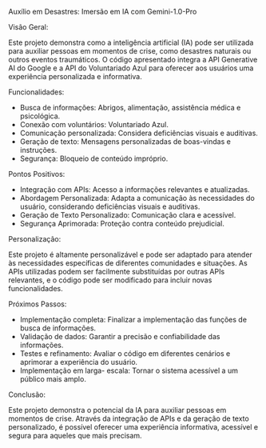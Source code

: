 Auxílio em Desastres: Imersão em IA com Gemini-1.0-Pro

Visão Geral:

Este projeto demonstra como a inteligência artificial (IA) pode ser utilizada para auxiliar pessoas em momentos de crise, como desastres naturais ou outros eventos traumáticos. O código apresentado integra a API Generative AI do Google e a API do Voluntariado Azul para oferecer aos usuários uma experiência personalizada e informativa.

Funcionalidades:

- Busca de informações: Abrigos, alimentação, assistência médica e psicológica.
- Conexão com voluntários: Voluntariado Azul.
- Comunicação personalizada: Considera deficiências visuais e auditivas.
- Geração de texto: Mensagens personalizadas de boas-vindas e instruções.
- Segurança: Bloqueio de conteúdo impróprio.

Pontos Positivos:

- Integração com APIs: Acesso a informações relevantes e atualizadas.
- Abordagem Personalizada: Adapta a comunicação às necessidades do usuário, considerando deficiências visuais e auditivas.
- Geração de Texto Personalizado: Comunicação clara e acessível.
- Segurança Aprimorada: Proteção contra conteúdo prejudicial.

Personalização:

Este projeto é altamente personalizável e pode ser adaptado para atender às necessidades específicas de diferentes comunidades e situações. As APIs utilizadas podem ser facilmente substituídas por outras APIs relevantes, e o código pode ser modificado para incluir novas funcionalidades.

Próximos Passos:

- Implementação completa: Finalizar a implementação das funções de busca de informações.
- Validação de dados: Garantir a precisão e confiabilidade das informações.
- Testes e refinamento: Avaliar o código em diferentes cenários e aprimorar a experiência do usuário.
- Implementação em larga- escala: Tornar o sistema acessível a um público mais amplo.

Conclusão:

Este projeto demonstra o potencial da IA para auxiliar pessoas em momentos de crise. Através da integração de APIs e da geração de texto personalizado, é possível oferecer uma experiência informativa, acessível e segura para aqueles que mais precisam.
